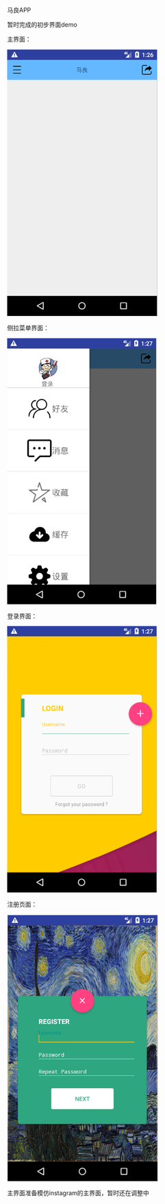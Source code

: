 马良APP

暂时完成的初步界面demo

主界面：

![主界面](https://github.com/jet0605/MaLiang/blob/master/screenCapture/主界面.png)

侧拉菜单界面：



![侧拉菜单](https://github.com/jet0605/MaLiang/blob/master/screenCapture/侧拉菜单.png)



登录界面：

![登录](https://github.com/jet0605/MaLiang/blob/master/screenCapture/登录.png)



注册页面：

![注册](https://github.com/jet0605/MaLiang/blob/master/screenCapture/注册.png)

主界面准备模仿instagram的主界面，暂时还在调整中
